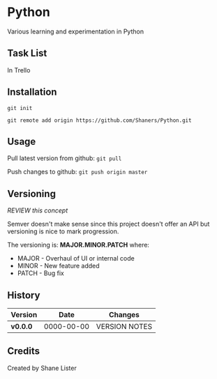 # Python
Various learning and experimentation in Python

## Task List
In Trello

## Installation
```git init```

```git remote add origin https://github.com/Shaners/Python.git```

## Usage
Pull latest version from github: 
```git pull```

Push changes to github: 
```git push origin master```

## Versioning
*REVIEW this concept*

Semver doesn't make sense since this project doesn't offer an API but versioning is nice to mark progression.

The versioning is: **MAJOR.MINOR.PATCH** where:

* MAJOR - Overhaul of UI or internal code
* MINOR - New feature added
* PATCH - Bug fix

## History

| Version | Date | Changes |
| ------- | ---- | ------- |
| **v0.0.0** | 0000-00-00 | VERSION NOTES |

## Credits

Created by Shane Lister